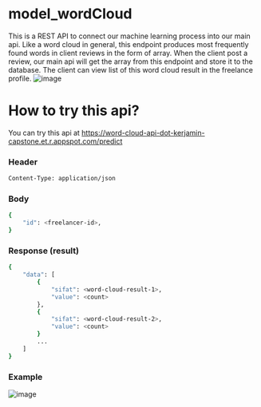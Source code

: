 # model_wordCloud
This is a REST API to connect our machine learning process into our main api. Like a word cloud in general, this endpoint produces most frequently found words in client reviews in the form of array. When the client post a review, our main api will get the array from this endpoint and store it to the database. The client can view list of this word cloud result in the freelance profile.
![image](https://user-images.githubusercontent.com/83566398/173227140-616f9e9a-368a-432c-8c58-07617180ac7a.png)

# How to try this api?
You can try this api at https://word-cloud-api-dot-kerjamin-capstone.et.r.appspot.com/predict

### Header
```sh
Content-Type: application/json
```
### Body
```sh
{
    "id": <freelancer-id>,
}
```
### Response (result)
```sh
{
    "data": [
        {
            "sifat": <word-cloud-result-1>,
            "value": <count>
        },
        {
            "sifat": <word-cloud-result-2>,
            "value": <count>
        }
        ...
    ]
}
```

### Example
![image](https://user-images.githubusercontent.com/83566398/173227214-419ccc2f-924a-4367-9ada-84b87f73cf6e.png)

